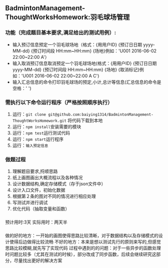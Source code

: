 ## BadmintonManagement-ThoughtWorksHomework:羽毛球场管理
### 功能（完成题目基本要求,满足给出的测试用例）:
- 输入预订信息预定一个羽毛球场地（格式：{用用户ID} {预订日日期 yyyy-MM-dd} {预订时间段 HH:mm~HH:mm} {场地}例如：'U001 2016-06-02 22:00~22:00 A'）
- 输入取消预订信息取消预定一个羽毛球场地(格式：{用用户ID} {预订日日期 yyyy-MM-dd} {预订时间段 HH:mm~HH:mm} {场地} {取消标记}例如：'U001 2016-06-02 22:00~22:00 A C')
- 输入汇总信息的命令打印羽毛球场的预定,小计,总计等信息(汇总信息的命令是空格：' ')

### 需执行以下命令运行程序（严格按照顺序执行）
1. 运行：`git clone git@github.com:baiying1314/BadmintonManagement-ThoughtWorksHomework.git` 将代码下载到本地
2. 运行：`npm install`安装需要的模块
3. 运行：`npm test`运行测试代码
4. 运行：`npm start`运行程序
5. 运行：`输入预定信息`

### 做题过程
1. 理解题目要求,捋顺思路
2. 纸上画图画出大概流程以及各种情况
3. 设计数据结构,确定存储模式（存于json文件中）
4. 设计入口文件，初始化数据
5. 根据第２条的图对不同的情况进行相应处理
6. 写测试并进行调试
7. 优化代码（抽取变量和函数）

### 
预计用时:3天
实际用时：两天半

###
做的好的地方：一开始的画图使得思路比较清晰，对于数据结构以及存储模式的设计使得后边做得比较流畅
不好的地方：本来是想以测试先行的原则来写的,但感觉思路比较模糊,就先写了实现代码
过程中遇到的的问题：对于一些异步的函数处理时问题比较多（尤其在测试的时候），部分改成了同步函数，后续会继续研究这部分，尽量找出更好的解决方案